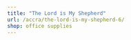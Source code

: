 ```yaml
---
title: "The Lord is My Shepherd"
url: /accra/the-lord-is-my-shepherd-6/
shop: office supplies
---
```


